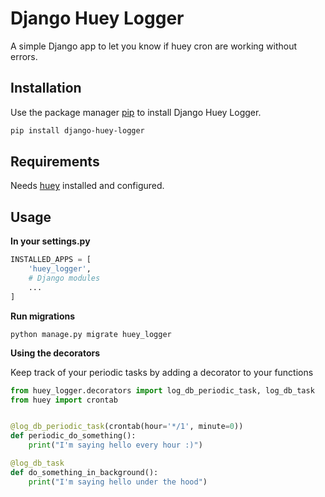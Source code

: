 # Django Huey Logger

A simple Django app to let you know if huey cron are working without errors.

## Installation

Use the package manager [pip](https://pip.pypa.io/en/stable/) to install Django Huey Logger.

```bash
pip install django-huey-logger
```
## Requirements

Needs [huey](https://huey.readthedocs.io/en/0.4.9/django.html) installed and configured.


## Usage

**In your settings.py**
```py
INSTALLED_APPS = [
    'huey_logger',
    # Django modules
    ...
]
```

**Run migrations**
```
python manage.py migrate huey_logger
```

**Using the decorators**

Keep track of your periodic tasks by adding a decorator to your functions

```py
from huey_logger.decorators import log_db_periodic_task, log_db_task
from huey import crontab


@log_db_periodic_task(crontab(hour='*/1', minute=0))
def periodic_do_something():
    print("I'm saying hello every hour :)")

@log_db_task
def do_something_in_background():
    print("I'm saying hello under the hood")

```
